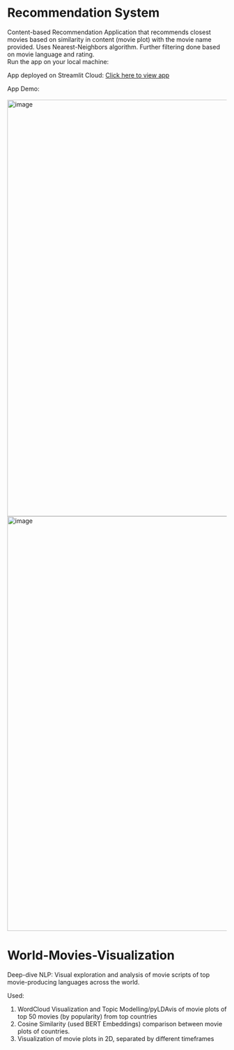 # Recommendation System

Content-based Recommendation Application that recommends closest movies based on similarity in content (movie plot) with the movie name provided.
Uses Nearest-Neighbors algorithm. Further filtering done based on movie language and rating. <br>
Run the app on your local machine:

App deployed on Streamlit Cloud:
<a href='https://ayanatherate-world-movies-recomme-movies-recommender-app-ihtpdo.streamlitapp.com/'>Click here to view app</a>


App Demo:
<br>
<br>
<img width="957" alt="image" src="https://user-images.githubusercontent.com/59755186/193034429-15d2c6da-9182-4638-8314-45a4962fd888.png">
<img width="953" alt="image" src="https://user-images.githubusercontent.com/59755186/193036817-b7ddaea3-fa0b-4e39-b1b6-5ea3e7d20fcc.png">









# World-Movies-Visualization
Deep-dive NLP: Visual exploration and analysis of movie scripts of top movie-producing languages across the world.

Used:
1) WordCloud Visualization and Topic Modelling/pyLDAvis of movie plots of top 50 movies (by popularity) from top countries
2) Cosine Similarity (used BERT Embeddings) comparison between movie plots of countries.
3) Visualization of movie plots in 2D, separated by different timeframes


